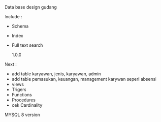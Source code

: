 Data base design gudang

Include :

- Schema
- Index
- Full text search

  1.0.0

Next :

- add table karyawan, jenis, karyawan, admin
- add table pemasukan, keuangan, management karywan seperi absensi
- views
- Trigers
- Functions
- Procedures
- cek Cardinality

MYSQL 8 version
